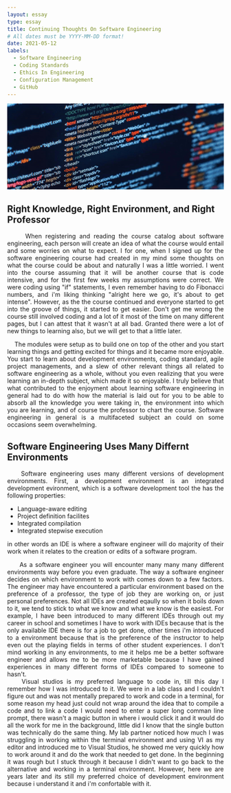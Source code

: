 ```yaml
---
layout: essay
type: essay
title: Continuing Thoughts On Software Engineering
# All dates must be YYYY-MM-DD format!
date: 2021-05-12
labels:
  - Software Engineering
  - Coding Standards
  - Ethics In Engineering
  - Configuration Management
  - GitHub
---
```

<!--suppress HtmlDeprecatedAttribute, CheckImageSize -->
<img class="ui xlarge image" src="../images/webdevelopment.png" height="200" width="1000" alt="image">

## Right Knowledge, Right Environment, and Right Professor

<p align="justify">
&nbsp;&nbsp;&nbsp;&nbsp; When registering and reading the course catalog about software engineering, each person will create an idea of what the course would entail and some worries on what to expect. I for one, when I signed up for the software engineering course had created in my mind some thoughts on what the course could be about and naturally I was a little worried. I went into the course assuming that it will be another course that is code intensive, and for the first few weeks my assumptions were correct. We were coding using "if" statements, I even remember having to do Fibonacci numbers, and i'm liking thinking "alright here we go, it's about to get intense". However, as the the course continued and everyone started to get into the groove of things, it started to get easier. Don't get me wrong the course still involved coding and a lot of it most of the time on many different pages, but I can attest that it wasn't at all bad. Granted there were a lot of new things to learning also, but we will get to that a little later.
</p>
<p align="justify">
&nbsp;&nbsp;&nbsp;&nbsp;The modules were setup as to build one on top of the other and you start learning things and getting excited for things and it became more enjoyable. You start to learn about development environments, coding standard, agile project managements, and a slew of other relevant things all related to software engineering as a whole, without you even realizing that you were learning an in-depth subject, which made it so enjoyable. I truly believe that what contributed to the enjoyment about learning software engineering in general had to do with how the material is laid out for you to be able to absorb all the knowledge you were taking in, the environment into which you are learning, and of course the professor to chart the course. Software engineering in general is a multifaceted subject an could  on some occasions seem overwhelming.
</p>

## Software Engineering Uses Many Differnt Environments

<div align="justify">
&nbsp;&nbsp;&nbsp;&nbsp;Software engineering uses many different versions of development environments. First, a development environment is an integrated development evironment, which is a software development tool the has the following properties:
  
* Language-aware editing
* Project definition facilites
* Integrated compilation
* Integrated stepwise execution

in other words an IDE is where a software engineer will do majority of their work when it relates to the creation or edits of a software program. 

&nbsp;&nbsp;&nbsp;&nbsp; As a software engineer you will encounter many many many different environments way before you even graduate. The way a software engineer decides on which environment to work with comes down to a few factors. The engineer may have encountered a particular environment based on the preference of a professor, the type of job they are working on, or just personal preferences. Not all IDEs are created eqaully so when it boils down to it, we tend to stick to what we know and what we know is the easiest. For example, I have been introduced to many different IDEs through out my career in school and sometimes I have to work with IDEs because that is the only available IDE there is for a job to get done, other times i'm introduced to a environment because that is the preference of the instructor to help even out the playing fields in terms of other student experiences. I don't mind working in any environments, to me it helps me be a better software engineer and allows me to be more marketable because I have gained experiences in many different forms of IDEs compared to someone to hasn't.<br>
&nbsp;&nbsp;&nbsp;&nbsp;Visual studios is my preferred language to code in, till this day I remember how I was introduced to it. We were in a lab class and I couldn't figure out and was not mentally prepared to work and code in a terminal, for some reason my head just could not wrap around the idea that to compile a code and to link a code I would need to enter a super long comman line prompt, there wasn't a magic button in where i would click it and it would do all the work for me in the background, little did I know that the single button was technically do the same thing. My lab partner noticed how much I was struggling in working within the terminal environment and using VI as my editor and introduced me to Visual Studios, he showed me very quickly how to work around it and do the work that needed to get done. In the beginning it was rough but I stuck through it because I didn't want to go back to the alternative and working in a terminal environment. However, here we are years later and its still my preferred choice of development environment because i understand it and i'm confortable with it.<br>
&nbsp;&nbsp;&nbsp;&nbsp;
</div>

